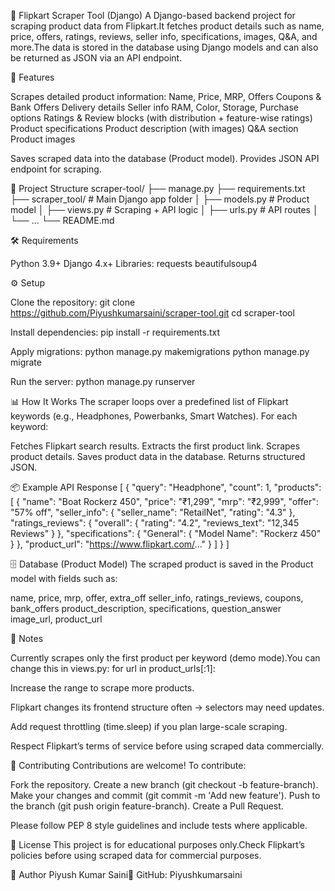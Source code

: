 🛒 Flipkart Scraper Tool (Django)
A Django-based backend project for scraping product data from Flipkart.It fetches product details such as name, price, offers, ratings, reviews, seller info, specifications, images, Q&A, and more.The data is stored in the database using Django models and can also be returned as JSON via an API endpoint.

🚀 Features

Scrapes detailed product information:
Name, Price, MRP, Offers
Coupons & Bank Offers
Delivery details
Seller info
RAM, Color, Storage, Purchase options
Ratings & Review blocks (with distribution + feature-wise ratings)
Product specifications
Product description (with images)
Q&A section
Product images


Saves scraped data into the database (Product model).
Provides JSON API endpoint for scraping.


📂 Project Structure
scraper-tool/
├── manage.py
├── requirements.txt
├── scraper_tool/        # Main Django app folder
│   ├── models.py        # Product model
│   ├── views.py         # Scraping + API logic
│   ├── urls.py          # API routes
│   └── ...
└── README.md


🛠 Requirements

Python 3.9+
Django 4.x+
Libraries:
requests
beautifulsoup4




⚙️ Setup

Clone the repository:
git clone https://github.com/Piyushkumarsaini/scraper-tool.git
cd scraper-tool


Install dependencies:
pip install -r requirements.txt


Apply migrations:
python manage.py makemigrations
python manage.py migrate


Run the server:
python manage.py runserver




📊 How It Works
The scraper loops over a predefined list of Flipkart keywords (e.g., Headphones, Powerbanks, Smart Watches).
For each keyword:

Fetches Flipkart search results.
Extracts the first product link.
Scrapes product details.
Saves product data in the database.
Returns structured JSON.


📦 Example API Response
[
  {
    "query": "Headphone",
    "count": 1,
    "products": [
      {
        "name": "Boat Rockerz 450",
        "price": "₹1,299",
        "mrp": "₹2,999",
        "offer": "57% off",
        "seller_info": {
          "seller_name": "RetailNet",
          "rating": "4.3"
        },
        "ratings_reviews": {
          "overall": {
            "rating": "4.2",
            "reviews_text": "12,345 Reviews"
          }
        },
        "specifications": {
          "General": {
            "Model Name": "Rockerz 450"
          }
        },
        "product_url": "https://www.flipkart.com/..."
      }
    ]
  }
]


🗄 Database (Product Model)
The scraped product is saved in the Product model with fields such as:

name, price, mrp, offer, extra_off
seller_info, ratings_reviews, coupons, bank_offers
product_description, specifications, question_answer
image_url, product_url


🧩 Notes

Currently scrapes only the first product per keyword (demo mode).You can change this in views.py:
for url in product_urls[:1]:

Increase the range to scrape more products.

Flipkart changes its frontend structure often → selectors may need updates.

Add request throttling (time.sleep) if you plan large-scale scraping.

Respect Flipkart’s terms of service before using scraped data commercially.



🤝 Contributing
Contributions are welcome! To contribute:

Fork the repository.
Create a new branch (git checkout -b feature-branch).
Make your changes and commit (git commit -m 'Add new feature').
Push to the branch (git push origin feature-branch).
Create a Pull Request.

Please follow PEP 8 style guidelines and include tests where applicable.

📜 License
This project is for educational purposes only.Check Flipkart’s policies before using scraped data for commercial purposes.

👤 Author
Piyush Kumar Saini🔗 GitHub: Piyushkumarsaini